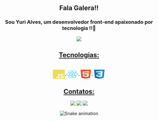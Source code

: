 

## <div align="center"> Fala Galera!! </div>
###  <div align="center"> Sou Yuri Alves, um desenvolvedor front-end apaixonado por tecnologia !!👋 </div>

<div align="center" style="margin-bottom:20px">
  <a href="https://github.com/yurialves021">
  <img height="180em" src="https://github-readme-stats.vercel.app/api/top-langs/?username=yurialves021&layout=compact&langs_count=7&theme=dark"/>
</div>

## <div align="center"> Tecnologias: </div>
<div align="center"style="display: inline_block"><br>
  <img align="center" alt="Yuri-Js" height="30" width="40" src="https://raw.githubusercontent.com/devicons/devicon/master/icons/javascript/javascript-plain.svg">
  <img align="center" alt="Yuri-React" height="30" width="40" src="https://raw.githubusercontent.com/devicons/devicon/master/icons/react/react-original.svg">
  <img align="center" alt="Yuri-HTML" height="30" width="40" src="https://raw.githubusercontent.com/devicons/devicon/master/icons/html5/html5-original.svg">
  <img align="center" alt="Yuri-CSS" height="30" width="40" src="https://raw.githubusercontent.com/devicons/devicon/master/icons/css3/css3-original.svg">

</div>

 ## <div align="center"> Contatos: </div>
 
<div align="center"> 
  <a href="https://www.instagram.com/yurialves.rj/" target="_blank"><img src="https://img.shields.io/badge/-Instagram-%23E4405F?style=for-the-badge&logo=instagram&logoColor=white" target="_blank"></a>
  <a href = "mailto:yurialvesedf@gmail.com"><img src="https://img.shields.io/badge/-Gmail-%23333?style=for-the-badge&logo=gmail&logoColor=white" target="_blank"></a>
  <a href="https://www.linkedin.com/in/yuri-alves-costa/" target="_blank"><img src="https://img.shields.io/badge/-LinkedIn-%230077B5?style=for-the-badge&logo=linkedin&logoColor=white" target="_blank"></a> 
 
  ![Snake animation](https://github.com/yurialves021/yurialves021/blob/output/github-contribution-grid-snake.svg)
 
</div>
